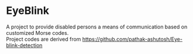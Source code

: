 # EyeBlink
A project to provide disabled persons a means of communication based on customized Morse codes.  
Project codes are derived from https://github.com/pathak-ashutosh/Eye-blink-detection
